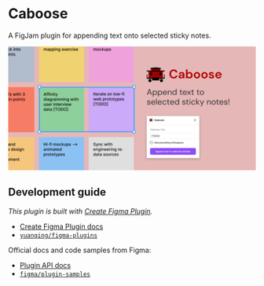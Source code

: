 # Caboose

A FigJam plugin for appending text onto selected sticky notes.

![Sticky notes with two selected and the text [TODO] appended onto the selected notes' content.](./caboose-cover.png)

## Development guide

*This plugin is built with [Create Figma Plugin](https://yuanqing.github.io/create-figma-plugin/).*

- [Create Figma Plugin docs](https://yuanqing.github.io/create-figma-plugin/)
- [`yuanqing/figma-plugins`](https://github.com/yuanqing/figma-plugins#readme)

Official docs and code samples from Figma:

- [Plugin API docs](https://figma.com/plugin-docs/)
- [`figma/plugin-samples`](https://github.com/figma/plugin-samples#readme)
